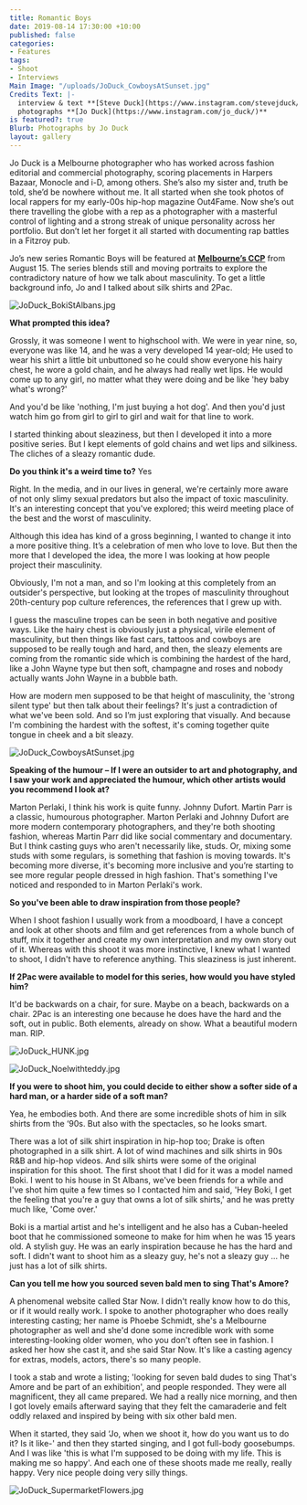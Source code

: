```yaml
---
title: Romantic Boys
date: 2019-08-14 17:30:00 +10:00
published: false
categories:
- Features
tags:
- Shoot
- Interviews
Main Image: "/uploads/JoDuck_CowboysAtSunset.jpg"
Credits Text: |-
  interview & text **[Steve Duck](https://www.instagram.com/stevejduck/)**
  photographs **[Jo Duck](https://www.instagram.com/jo_duck/)**
is featured?: true
Blurb: Photographs by Jo Duck
layout: gallery
---
```


Jo Duck is a Melbourne photographer who has worked across fashion editorial and commercial photography, scoring placements in Harpers Bazaar, Monocle and i-D, among others. She’s also my sister and, truth be told, she’d be nowhere without me. It all started when she took photos of local rappers for my early-00s hip-hop magazine Out4Fame. Now she’s out there travelling the globe with a rep as a photographer with a masterful control of lighting and a strong streak of unique personality across her portfolio. But don’t let her forget it all started with documenting rap battles in a Fitzroy pub.

Jo’s new series Romantic Boys will be featured at **[Melbourne’s CCP](https://www.instagram.com/ccp_australia/)** from August 15. The series blends still and moving portraits to explore the contradictory nature of how we talk about masculinity. To get a little background info, Jo and I talked about silk shirts and 2Pac.

![JoDuck_BokiStAlbans.jpg](/uploads/JoDuck_BokiStAlbans.jpg)

**What prompted this idea?**

Grossly, it was someone I went to highschool with. We were in year nine, so, everyone was like 14, and he was a very developed 14 year-old; He used to wear his shirt a little bit unbuttoned so he could show everyone his hairy chest, he wore a gold chain, and he always had really wet lips. He would come up to any girl, no matter what they were doing and be like 'hey baby what's wrong?'

And you'd be like 'nothing, I'm just buying a hot dog'. And then you'd just watch him go from girl to girl to girl and wait for that line to work. 

I started thinking about sleaziness, but then I developed it into a more positive series. But I kept elements of gold chains and wet lips and silkiness. The cliches of a sleazy romantic dude.

**Do you think it's a weird time to?**
Yes

Right. In the media, and in our lives in general, we're certainly more aware of not only slimy sexual predators but also the impact of toxic masculinity. It's an interesting concept that you've explored; this weird meeting place of the best and the worst of masculinity.

Although this idea has kind of a gross beginning, I wanted to change it into a more positive thing. It’s a celebration of men who love to love. But then the more that I developed the idea, the more I was looking at how people project their masculinity.

Obviously, I'm not a man, and so I'm looking at this completely from an outsider's perspective, but looking at the tropes of masculinity throughout 20th-century pop culture references, the references that I grew up with.

I guess the masculine tropes can be seen in both negative and positive ways. Like the hairy chest is obviously just a physical, virile element of masculinity, but then things like fast cars, tattoos and cowboys are supposed to be really tough and hard, and then, the sleazy elements are coming from the romantic side which is combining the hardest of the hard, like a John Wayne type but then soft, champagne and roses and nobody actually wants John Wayne in a bubble bath.

How are modern men supposed to be that height of masculinity, the 'strong silent type' but then talk about their feelings? It's just a contradiction of what we've been sold. And so I’m just exploring that visually. And because I'm combining the hardest with the softest, it's coming together quite tongue in cheek and a bit sleazy.

![JoDuck_CowboysAtSunset.jpg](/uploads/JoDuck_CowboysAtSunset.jpg)

**Speaking of the humour – If I were an outsider to art and photography, and I saw your work and appreciated the humour, which other artists would you recommend I look at?**

Marton Perlaki, I think his work is quite funny. Johnny Dufort. Martin Parr is a classic, humourous photographer. Marton Perlaki and Johnny Dufort are more modern contemporary photographers, and they're both shooting fashion, whereas Martin Parr did like social commentary and documentary. But I think casting guys who aren't necessarily like, studs. Or, mixing some studs with some regulars, is something that fashion is moving towards. It's becoming more diverse, it's becoming more inclusive and you’re starting to see more regular people dressed in high fashion. That's something I've noticed and responded to in Marton Perlaki's work.


**So you've been able to draw inspiration from those people?**

When I shoot fashion I usually work from a moodboard, I have a concept and look at other shoots and film and get references from a whole bunch of stuff, mix it together and create my own interpretation and my own story out of it. Whereas with this shoot it was more instinctive, I knew what I wanted to shoot, I didn't have to reference anything. This sleaziness is just inherent.


**If 2Pac were available to model for this series, how would you have styled him?**

It'd be backwards on a chair, for sure. Maybe on a beach, backwards on a chair. 2Pac is an interesting one because he does have the hard and the soft, out in public. Both elements, already on show. What a beautiful modern man. RIP.

![JoDuck_HUNK.jpg](/uploads/JoDuck_HUNK.jpg)

![JoDuck_Noelwithteddy.jpg](/uploads/JoDuck_Noelwithteddy.jpg)

**If you were to shoot him, you could decide to either show a softer side of a hard man, or a harder side of a soft man?**

Yea, he embodies both. And there are some incredible shots of him in silk shirts from the ‘90s. But also with the spectacles, so he looks smart. 

There was a lot of silk shirt inspiration in hip-hop too; Drake is often photographed in a silk shirt. A lot of wind machines and silk shirts in 90s R&B and hip-hop videos. And silk shirts were some of the original inspiration for this shoot. The first shoot that I did for it was a model named Boki. I went to his house in St Albans, we've been friends for a while and I've shot him quite a few times so I contacted him and said, 'Hey Boki, I get the feeling that you're a guy that owns a lot of silk shirts,' and he was pretty much like, 'Come over.'

Boki is a martial artist and he's intelligent and he also has a Cuban-heeled boot that he commissioned someone to make for him when he was 15 years old. A stylish guy. He was an early inspiration because he has the hard and soft. I didn't want to shoot him as a sleazy guy, he's not a sleazy guy ... he just has a lot of silk shirts.

**Can you tell me how you sourced seven bald men to sing That's Amore?**

A phenomenal website called Star Now. I didn't really know how to do this, or if it would really work. I spoke to another photographer who does really interesting casting; her name is Phoebe Schmidt, she's a Melbourne photographer as well and she'd done some incredible work with some interesting-looking older women, who you don't often see in fashion. I asked her how she cast it, and she said Star Now. It's like a casting agency for extras, models, actors, there's so many people. 

I took a stab and wrote a listing; 'looking for seven bald dudes to sing That's Amore and be part of an exhibition', and people responded. They were all magnificent, they all came prepared. We had a really nice morning, and then I got lovely emails afterward saying that they felt the camaraderie and felt oddly relaxed and inspired by being with six other bald men. 

When it started, they said ‘Jo, when we shoot it, how do you want us to do it? Is it like-' and then they started singing, and I got full-body goosebumps. And I was like 'this is what I'm supposed to be doing with my life. This is making me so happy'. And each one of these shoots made me really, really happy. Very nice people doing very silly things.

![JoDuck_SupermarketFlowers.jpg](/uploads/JoDuck_SupermarketFlowers.jpg)


